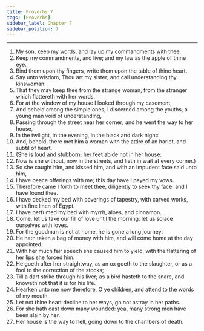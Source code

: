```yaml
---
title: Proverbs 7
tags: [Proverbs]
sidebar_label: Chapter 7
sidebar_position: 7
---
```


---
1. My son, keep my words, and lay up my commandments with thee.
2. Keep my commandments, and live; and my law as the apple of thine eye.
3. Bind them upon thy fingers, write them upon the table of thine heart.
4. Say unto wisdom, Thou art my sister; and call understanding thy kinswoman:
5. That they may keep thee from the strange woman, from the stranger which flattereth with her words.
6. For at the window of my house I looked through my casement,
7. And beheld among the simple ones, I discerned among the youths, a young man void of understanding,
8. Passing through the street near her corner; and he went the way to her house,
9. In the twilight, in the evening, in the black and dark night:
10. And, behold, there met him a woman with the attire of an harlot, and subtil of heart.
11. (She is loud and stubborn; her feet abide not in her house:
12. Now is she without, now in the streets, and lieth in wait at every corner.)
13. So she caught him, and kissed him, and with an impudent face said unto him,
14. I have peace offerings with me; this day have I payed my vows.
15. Therefore came I forth to meet thee, diligently to seek thy face, and I have found thee.
16. I have decked my bed with coverings of tapestry, with carved works, with fine linen of Egypt.
17. I have perfumed my bed with myrrh, aloes, and cinnamon.
18. Come, let us take our fill of love until the morning: let us solace ourselves with loves.
19. For the goodman is not at home, he is gone a long journey:
20. He hath taken a bag of money with him, and will come home at the day appointed.
21. With her much fair speech she caused him to yield, with the flattering of her lips she forced him.
22. He goeth after her straightway, as an ox goeth to the slaughter, or as a fool to the correction of the stocks;
23. Till a dart strike through his liver; as a bird hasteth to the snare, and knoweth not that it is for his life.
24. Hearken unto me now therefore, O ye children, and attend to the words of my mouth.
25. Let not thine heart decline to her ways, go not astray in her paths.
26. For she hath cast down many wounded: yea, many strong men have been slain by her.
27. Her house is the way to hell, going down to the chambers of death.